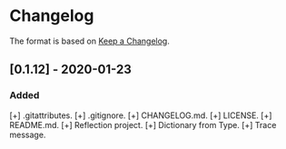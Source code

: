 # Changelog

The format is based on [Keep a Changelog](https://keepachangelog.com/en/1.0.0/).

## [0.1.12] - 2020-01-23
### Added
  [+] .gitattributes.
  [+] .gitignore.
  [+] CHANGELOG.md.
  [+] LICENSE.
  [+] README.md.
  [+] Reflection project.
    [+] Dictionary from Type.
    [+] Trace message.

